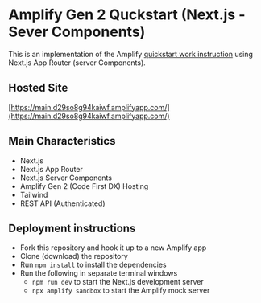 # Amplify Gen 2 Quckstart (Next.js - Sever Components)

This is an implementation of the Amplify [quickstart work instruction](https://docs.amplify.aws/gen2/start/quickstart/nextjs-app-router-server-components/) using Next.js App Router (server Components).


## Hosted Site
[https://main.d29so8g94kaiwf.amplifyapp.com/](https://main.d29so8g94kaiwf.amplifyapp.com/)


## Main Characteristics
- Next.js
- Next.js App Router
- Next.js Server Components
- Amplify Gen 2 (Code First DX) Hosting
- Tailwind
- REST API (Authenticated)


## Deployment instructions
- Fork this repository and hook it up to a new Amplify app
- Clone (download) the repository
- Run `npm install` to install the dependencies
- Run the following in separate terminal windows
  - `npm run dev` to start the Next.js development server
  - `npx amplify sandbox` to start the Amplify mock server
